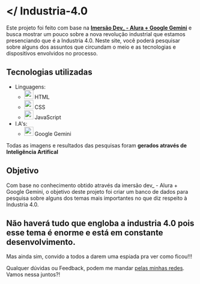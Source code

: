 # **</ Industria-4.0**
  Este projeto foi feito com base na [**Imersão Dev_ - Alura + Google Gemini**](https://cursos.alura.com.br/imersao?utm_source=sendflow&utm_medium=whatsapp&utm_content=aula-01&utm_campaign=imersao-dev-google-gemini-ago24) e busca mostrar um pouco sobre a nova revolução industrial que estamos presenciando que é a Industria 4.0. Neste site, você poderá pesquisar sobre alguns dos assuntos que circundam o meio e as tecnologias e dispositivos envolvidos no processo. 

## Tecnologias utilizadas
* Linguagens:
  * <img src="https://img.icons8.com/color/48/000000/html-5.png" width="24" height="24" /> HTML
  * <img src="https://img.icons8.com/color/48/000000/css3.png" width="24" height="24" /> CSS
  * <img src="https://img.icons8.com/color/48/000000/javascript.png" width="24" height="24" /> JavaScript
* I.A's:
  - <img src="https://img.icons8.com/color/48/000000/google-logo.png" width="24" height="24" /> Google Gemini

Todas as imagens e resultados das pesquisas foram **gerados através de Inteligência Artifical**

## Objetivo
  Com base no conhecimento obtido através da imersão dev_ - Alura + Google Gemini, o objetivo deste projeto foi criar um banco de dados para pesquisa sobre alguns dos temas mais importantes no que diz respeito à Industria 4.0.

## Não haverá tudo que engloba a industria 4.0 pois esse tema é enorme e está em constante desenvolvimento.
Mas ainda sim, convido a todos a darem uma espiada pra ver como ficou!!!

Qualquer dúvidas ou Feedback, podem me mandar [pelas minhas redes](https://linktr.ee/th.silveira.soares).
Vamos nessa juntos?!

